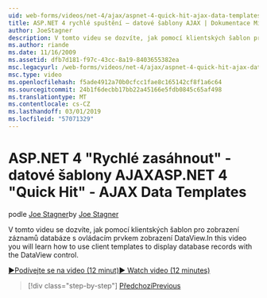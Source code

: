 ```yaml
---
uid: web-forms/videos/net-4/ajax/aspnet-4-quick-hit-ajax-data-templates
title: ASP.NET 4 rychlé spuštění – datové šablony AJAX | Dokumentace Microsoftu
author: JoeStagner
description: V tomto videu se dozvíte, jak pomocí klientských šablon pro zobrazení záznamů databáze s ovládacím prvkem zobrazení DataView.
ms.author: riande
ms.date: 11/16/2009
ms.assetid: dfb7d181-f97c-43cc-8a19-8403655382ea
msc.legacyurl: /web-forms/videos/net-4/ajax/aspnet-4-quick-hit-ajax-data-templates
msc.type: video
ms.openlocfilehash: f5ade4912a70b0cfcc1fae8c165142cf8f1a6c64
ms.sourcegitcommit: 24b1f6decbb17bb22a45166e5fdb0845c65af498
ms.translationtype: MT
ms.contentlocale: cs-CZ
ms.lasthandoff: 03/01/2019
ms.locfileid: "57071329"
---
```

<a name="aspnet-4-quick-hit---ajax-data-templates"></a><span data-ttu-id="c9a51-103">ASP.NET 4 "Rychlé zasáhnout" - datové šablony AJAX</span><span class="sxs-lookup"><span data-stu-id="c9a51-103">ASP.NET 4 "Quick Hit" - AJAX Data Templates</span></span>
====================
<span data-ttu-id="c9a51-104">podle [Joe Stagner](https://github.com/JoeStagner)</span><span class="sxs-lookup"><span data-stu-id="c9a51-104">by [Joe Stagner](https://github.com/JoeStagner)</span></span>

<span data-ttu-id="c9a51-105">V tomto videu se dozvíte, jak pomocí klientských šablon pro zobrazení záznamů databáze s ovládacím prvkem zobrazení DataView.</span><span class="sxs-lookup"><span data-stu-id="c9a51-105">In this video you will learn how to use client templates to display database records with the DataView control.</span></span> 

[<span data-ttu-id="c9a51-106">&#9654;Podívejte se na video (12 minut)</span><span class="sxs-lookup"><span data-stu-id="c9a51-106">&#9654; Watch video (12 minutes)</span></span>](https://channel9.msdn.com/Blogs/ASP-NET-Site-Videos/aspnet-4-quick-hit-ajax-data-templates)

> [!div class="step-by-step"]
> [<span data-ttu-id="c9a51-107">Předchozí</span><span class="sxs-lookup"><span data-stu-id="c9a51-107">Previous</span></span>](aspnet-4-quick-hit-jquery-syntax-for-microsoft-ajax.md)
